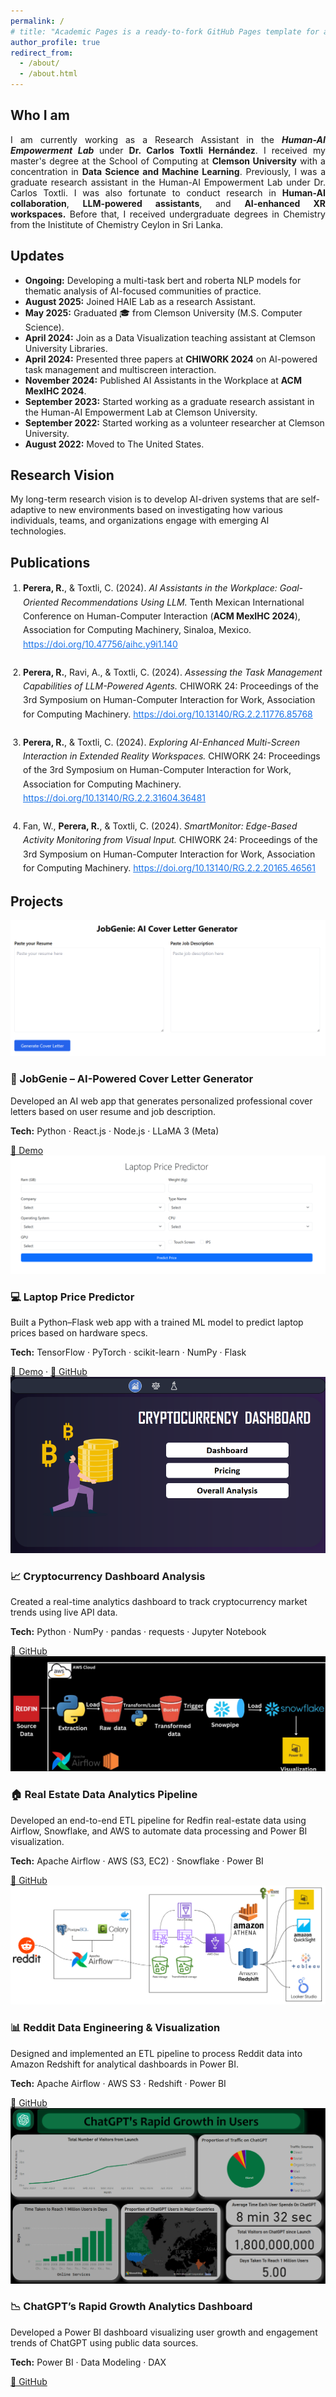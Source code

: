 ```yaml
---
permalink: /
# title: "Academic Pages is a ready-to-fork GitHub Pages template for academic personal websites"
author_profile: true
redirect_from: 
  - /about/
  - /about.html
---
```


## Who I am
<div id=""></div>

<!-- I am currently working as a Research Assistant in the Human AI Empowerment Lab under Dr. Carlos Toxtli. I received my master's degree at the school of computing at **Clemson University** with a concentration in **Data Science and Machine Learning**. 
 <br><br>
Previously, I was a graduate research assistant in the Human AI Empowerment Lab under Dr. Carlos Toxtli. I was also fortunate to conduct research in **Human-AI collaboration**, **LLM-powered assistants**, and **AI-enhanced XR workspaces** under the supervision of **Dr. Carlos Toxtli** at the *Human-AI Empowerment Lab*, Clemson School of Computing.   -->
 
 <p style="text-align: justify;">I am currently working as a Research Assistant in the <b><i>Human-AI Empowerment Lab </i></b>under <b>Dr. Carlos Toxtli Hernández</b>. I received my master's degree at the School of Computing at <b>Clemson University</b> with a concentration in <b>Data Science and Machine Learning</b>.
Previously, I was a graduate research assistant in the Human-AI Empowerment Lab under Dr. Carlos Toxtli. I was also fortunate to conduct research in <b>Human-AI collaboration</b>, <b>LLM-powered assistants</b>, and <b>AI-enhanced XR workspaces.</b> Before that, I received undergraduate degrees in Chemistry from the Inistitute of Chemistry Ceylon in Sri Lanka.
</p>


## Updates
<div id=""></div>

- **Ongoing:** Developing a multi-task bert and roberta NLP models for thematic analysis of AI-focused communities of practice. 
- **August 2025:** Joined HAIE Lab as a research Assistant.
- **May 2025:** Graduated 🎓 from Clemson University (M.S. Computer Science).  
- **April 2024:** Join as a Data Visualization teaching assistant at Clemson University Libraries. 
- **April 2024:**  Presented three papers at **CHIWORK 2024** on AI-powered task management and multiscreen interaction. 
- **November 2024:**  Published AI Assistants in the Workplace at **ACM MexIHC 2024**.  
- **September 2023:** Started working as a graduate research assistant in the Human-AI Empowerment Lab at Clemson University.
- **September 2022:** Started working as a volunteer researcher at Clemson University.
- **August 2022:** Moved to The United States.




## Research Vision
<div id=""></div>
My long-term research vision is to develop AI-driven systems that are self-adaptive to new environments based on investigating how various individuals, teams, and organizations engage with emerging AI technologies.

## <a id="publications"></a>Publications

<ol style="line-height:1.6; padding-left:20px;">

<li>
<b>Perera, R.</b>, &amp; Toxtli, C. (2024). <i>AI Assistants in the Workplace: Goal-Oriented Recommendations Using LLM.</i>  
Tenth Mexican International Conference on Human-Computer Interaction (<b>ACM MexIHC 2024</b>), Association for Computing Machinery, Sinaloa, Mexico.  
<a href="https://doi.org/10.47756/aihc.y9i1.140" style="color:#1a73e8;">https://doi.org/10.47756/aihc.y9i1.140</a>
</li>
<br>

<li>
<b>Perera, R.</b>, Ravi, A., &amp; Toxtli, C. (2024). <i>Assessing the Task Management Capabilities of LLM-Powered Agents.</i>  
CHIWORK 24: Proceedings of the 3rd Symposium on Human-Computer Interaction for Work, Association for Computing Machinery.  
<a href="https://doi.org/10.13140/RG.2.2.11776.85768" style="color:#1a73e8;">https://doi.org/10.13140/RG.2.2.11776.85768</a>
</li>
<br>

<li>
<b>Perera, R.</b>, &amp; Toxtli, C. (2024). <i>Exploring AI-Enhanced Multi-Screen Interaction in Extended Reality Workspaces.</i>  
CHIWORK 24: Proceedings of the 3rd Symposium on Human-Computer Interaction for Work, Association for Computing Machinery.  
<a href="https://doi.org/10.13140/RG.2.2.31604.36481" style="color:#1a73e8;">https://doi.org/10.13140/RG.2.2.31604.36481</a>
</li>
<br>

<li>
Fan, W., <b>Perera, R.</b>, &amp; Toxtli, C. (2024). <i>SmartMonitor: Edge-Based Activity Monitoring from Visual Input.</i>  
CHIWORK 24: Proceedings of the 3rd Symposium on Human-Computer Interaction for Work, Association for Computing Machinery.  
<a href="https://doi.org/10.13140/RG.2.2.20165.46561" style="color:#1a73e8;">https://doi.org/10.13140/RG.2.2.20165.46561</a>
</li>

</ol>


## <a id="projects"></a>Projects

<div class="project-list">

  <div class="project-card">
    <img src="images/projects/job.png" alt="JobGenie Project">
    <div class="project-info">
      <h3>💼 JobGenie – AI-Powered Cover Letter Generator</h3>
      <p>Developed an AI web app that generates personalized professional cover letters based on user resume and job description.</p>
      <p><strong>Tech:</strong> Python · React.js · Node.js · LLaMA 3 (Meta)</p>
      <a href="https://resumedev-xfus.vercel.app/" target="_blank">🔗 Demo</a>
    </div>
  </div>

  <div class="project-card">
    <img src="images/projects/laptop.png" alt="Laptop Price Predictor">
    <div class="project-info">
      <h3>💻 Laptop Price Predictor</h3>
      <p>Built a Python–Flask web app with a trained ML model to predict laptop prices based on hardware specs.</p>
      <p><strong>Tech:</strong> TensorFlow · PyTorch · scikit-learn · NumPy · Flask</p>
      <a href="https://laptoppricepredictor-6x7n.onrender.com/" target="_blank">🔗 Demo</a> ·
      <a href="https://github.com/RavinduTharanga/LaptopPricePredictor/tree/main/LaptopPricePredictor-master" target="_blank">📂 GitHub</a>
    </div>
  </div>

  <div class="project-card">
    <img src="images/projects/crypto.png" alt="Crypto Dashboard">
    <div class="project-info">
      <h3>📈 Cryptocurrency Dashboard Analysis</h3>
      <p>Created a real-time analytics dashboard to track cryptocurrency market trends using live API data.</p>
      <p><strong>Tech:</strong> Python · NumPy · pandas · requests · Jupyter Notebook</p>
      <a href="https://github.com/RavinduTharanga/Crypto-currency" target="_blank">📂 GitHub</a>
    </div>
  </div>

  <div class="project-card">
    <img src="images/projects/redfin.png" alt="Real Estate Analytics">
    <div class="project-info">
      <h3>🏠 Real Estate Data Analytics Pipeline</h3>
      <p>Developed an end-to-end ETL pipeline for Redfin real-estate data using Airflow, Snowflake, and AWS to automate data processing and Power BI visualization.</p>
      <p><strong>Tech:</strong> Apache Airflow · AWS (S3, EC2) · Snowflake · Power BI</p>
      <a href="https://github.com/RavinduTharanga/Data_Engineering_Project1" target="_blank">📂 GitHub</a>
    </div>
  </div>

  <div class="project-card">
    <img src="images/projects/reddit.png" alt="Reddit Data Pipeline">
    <div class="project-info">
      <h3>📊 Reddit Data Engineering & Visualization</h3>
      <p>Designed and implemented an ETL pipeline to process Reddit data into Amazon Redshift for analytical dashboards in Power BI.</p>
      <p><strong>Tech:</strong> Apache Airflow · AWS S3 · Redshift · Power BI</p>
      <a href="https://github.com/RavinduTharanga/DataEngineeringProject2" target="_blank">📂 GitHub</a>
    </div>
  </div>

  <div class="project-card">
    <img src="images/projects/chatgpt.png" alt="ChatGPT Growth Dashboard">
    <div class="project-info">
      <h3>📉 ChatGPT’s Rapid Growth Analytics Dashboard</h3>
      <p>Developed a Power BI dashboard visualizing user growth and engagement trends of ChatGPT using public data sources.</p>
      <p><strong>Tech:</strong> Power BI · Data Modeling · DAX</p>
      <a href="https://github.com/RavinduTharanga/ChatGPT-s-Rapid-Growth" target="_blank">📂 GitHub</a>
    </div>
  </div>

</div>
